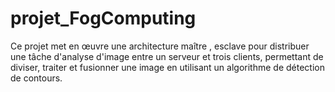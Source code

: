 # projet_FogComputing
Ce projet met en œuvre une architecture maître , esclave pour distribuer une tâche d'analyse d'image entre un serveur et trois clients, permettant de diviser, traiter et fusionner une image en utilisant un algorithme de détection de contours.
